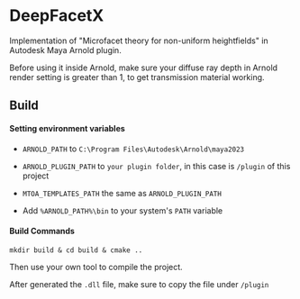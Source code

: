 # DeepFacetX
Implementation of "Microfacet theory for non-uniform heightfields" in Autodesk Maya Arnold plugin.

Before using it inside Arnold, make sure your diffuse ray depth in Arnold render setting is greater than 1, to get transmission material working.

## Build

#### Setting environment variables

- `ARNOLD_PATH` to `C:\Program Files\Autodesk\Arnold\maya2023`

- `ARNOLD_PLUGIN_PATH` to `your plugin folder`, in this case is `/plugin` of this project
- `MTOA_TEMPLATES_PATH` the same as `ARNOLD_PLUGIN_PATH`
- Add `%ARNOLD_PATH%\bin` to your system's `PATH` variable

#### Build Commands

`mkdir build & cd build & cmake ..`

Then use your own tool to compile the project.

After generated the `.dll` file, make sure to copy the file under `/plugin`
